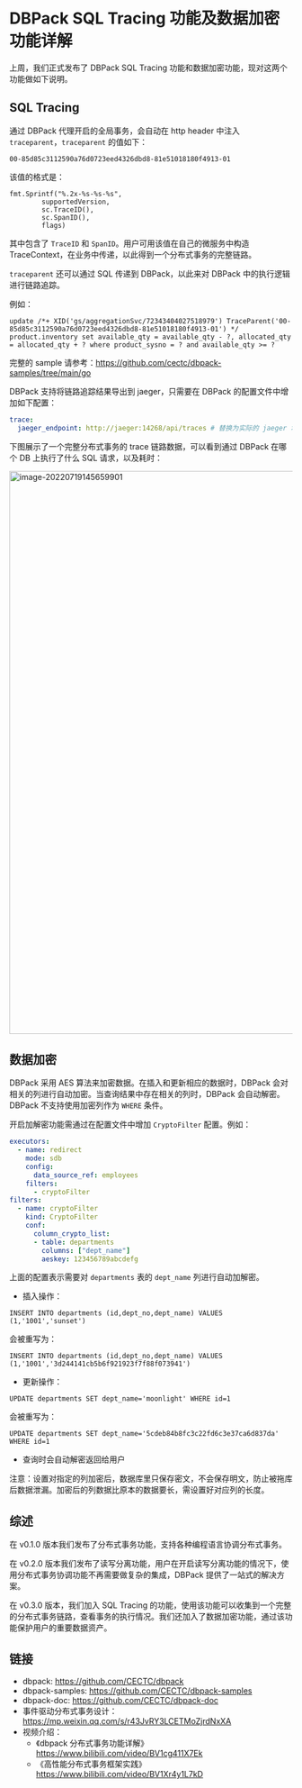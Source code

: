 # DBPack SQL Tracing 功能及数据加密功能详解

上周，我们正式发布了 DBPack SQL Tracing 功能和数据加密功能，现对这两个功能做如下说明。

## SQL Tracing

通过 DBPack 代理开启的全局事务，会自动在 http header 中注入 `traceparent`，`traceparent` 的值如下：

`00-85d85c3112590a76d0723eed4326dbd8-81e51018180f4913-01`

该值的格式是：

```golang
fmt.Sprintf("%.2x-%s-%s-%s",
		supportedVersion,
		sc.TraceID(),
		sc.SpanID(),
		flags)
```

其中包含了 `TraceID` 和 `SpanID`。用户可用该值在自己的微服务中构造 TraceContext，在业务中传递，以此得到一个分布式事务的完整链路。

`traceparent` 还可以通过 SQL 传递到 DBPack，以此来对 DBPack 中的执行逻辑进行链路追踪。

例如：

```
update /*+ XID('gs/aggregationSvc/72343404027518979') TraceParent('00-85d85c3112590a76d0723eed4326dbd8-81e51018180f4913-01') */ product.inventory set available_qty = available_qty - ?, allocated_qty = allocated_qty + ? where product_sysno = ? and available_qty >= ?
```

完整的 sample 请参考：https://github.com/cectc/dbpack-samples/tree/main/go

DBPack 支持将链路追踪结果导出到 jaeger，只需要在 DBPack 的配置文件中增加如下配置：

```yaml
trace:
  jaeger_endpoint: http://jaeger:14268/api/traces # 替换为实际的 jaeger 地址
```

下图展示了一个完整分布式事务的 trace 链路数据，可以看到通过 DBPack 在哪个 DB 上执行了什么 SQL 请求，以及耗时：

<img src="/Users/scottlewis/dksl/cestc/dbpack.github.io/images/image-20220719145659901.png" alt="image-20220719145659901" style="width:1000px" />

## 数据加密

DBPack 采用 AES 算法来加密数据。在插入和更新相应的数据时，DBPack 会对相关的列进行自动加密。当查询结果中存在相关的列时，DBPack 会自动解密。DBPack 不支持使用加密列作为 `WHERE` 条件。

开启加解密功能需通过在配置文件中增加 `CryptoFilter` 配置。例如：

```yaml
executors:
  - name: redirect
    mode: sdb
    config:
      data_source_ref: employees
    filters:
      - cryptoFilter
filters:
  - name: cryptoFilter
    kind: CryptoFilter
    conf:
      column_crypto_list:
      - table: departments
        columns: ["dept_name"]
        aeskey: 123456789abcdefg
```

上面的配置表示需要对 `departments` 表的 `dept_name` 列进行自动加解密。

+ 插入操作：

```
INSERT INTO departments (id,dept_no,dept_name) VALUES (1,'1001','sunset')
```

会被重写为：

```
INSERT INTO departments (id,dept_no,dept_name) VALUES (1,'1001','3d244141cb5b6f921923f7f88f073941')
```

+ 更新操作：

```
UPDATE departments SET dept_name='moonlight' WHERE id=1
```

会被重写为：

```
UPDATE departments SET dept_name='5cdeb84b8fc3c22fd6c3e37ca6d837da' WHERE id=1
```

+ 查询时会自动解密返回给用户

注意：设置对指定的列加密后，数据库里只保存密文，不会保存明文，防止被拖库后数据泄漏。加密后的列数据比原本的数据要长，需设置好对应列的长度。

## 综述

在 v0.1.0 版本我们发布了分布式事务功能，支持各种编程语言协调分布式事务。

在 v0.2.0 版本我们发布了读写分离功能，用户在开启读写分离功能的情况下，使用分布式事务协调功能不再需要做复杂的集成，DBPack 提供了一站式的解决方案。

在 v0.3.0 版本，我们加入 SQL Tracing 的功能，使用该功能可以收集到一个完整的分布式事务链路，查看事务的执行情况。我们还加入了数据加密功能，通过该功能保护用户的重要数据资产。

## 链接

- dbpack: https://github.com/CECTC/dbpack
- dbpack-samples: https://github.com/CECTC/dbpack-samples
- dbpack-doc: https://github.com/CECTC/dbpack-doc
- 事件驱动分布式事务设计：https://mp.weixin.qq.com/s/r43JvRY3LCETMoZjrdNxXA
- 视频介绍：
  - 《dbpack 分布式事务功能详解》 https://www.bilibili.com/video/BV1cg411X7Ek
  - 《高性能分布式事务框架实践》https://www.bilibili.com/video/BV1Xr4y1L7kD

